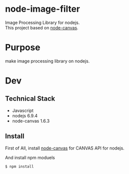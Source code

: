# node-image-filter
Image Processing Library for nodejs.  
This project based on [node-canvas](https://github.com/Automattic/node-canvas).

# Purpose
make image processing library on nodejs.

# Dev

## Technical Stack
- Javascript
- nodejs 6.9.4
- node-canvas 1.6.3

## Install
First of All, install [node-canvas](https://github.com/Automattic/node-canvas) for CANVAS API for nodejs.

And install npm moduels
```
$ npm install
```